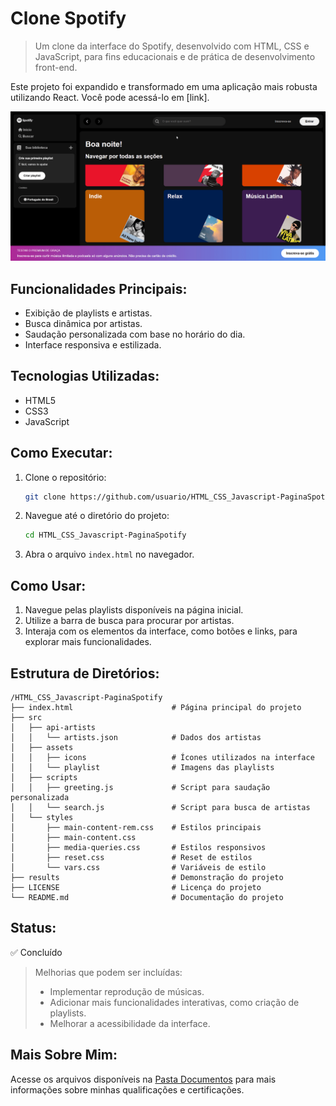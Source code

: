 # Clone Spotify

> Um clone da interface do Spotify, desenvolvido com HTML, CSS e JavaScript, para fins educacionais e de prática de desenvolvimento front-end.

Este projeto foi expandido e transformado em uma aplicação mais robusta utilizando React. Você pode acessá-lo em [link].

![Tela do sistema](display-PaginaSpotify.gif)

## Funcionalidades Principais:

- Exibição de playlists e artistas.
- Busca dinâmica por artistas.
- Saudação personalizada com base no horário do dia.
- Interface responsiva e estilizada.

## Tecnologias Utilizadas:

- HTML5
- CSS3
- JavaScript

## Como Executar:

1. Clone o repositório:

   ```bash
   git clone https://github.com/usuario/HTML_CSS_Javascript-PaginaSpotify.git
   ```

2. Navegue até o diretório do projeto:

   ```bash
   cd HTML_CSS_Javascript-PaginaSpotify
   ```

3. Abra o arquivo `index.html` no navegador.

## Como Usar:

1. Navegue pelas playlists disponíveis na página inicial.
2. Utilize a barra de busca para procurar por artistas.
3. Interaja com os elementos da interface, como botões e links, para explorar mais funcionalidades.

## Estrutura de Diretórios:

```
/HTML_CSS_Javascript-PaginaSpotify
├── index.html                      # Página principal do projeto
├── src
│   ├── api-artists
│   │   └── artists.json            # Dados dos artistas
│   ├── assets
│   │   ├── icons                   # Ícones utilizados na interface
│   │   └── playlist                # Imagens das playlists
│   ├── scripts
│   │   ├── greeting.js             # Script para saudação personalizada
│   │   └── search.js               # Script para busca de artistas
│   └── styles
│       ├── main-content-rem.css    # Estilos principais
│       ├── main-content.css
│       ├── media-queries.css       # Estilos responsivos
│       ├── reset.css               # Reset de estilos
│       └── vars.css                # Variáveis de estilo
├── results                         # Demonstração do projeto
├── LICENSE                         # Licença do projeto
└── README.md                       # Documentação do projeto
```

## Status:

✅ Concluído

> Melhorias que podem ser incluídas:
>
> - Implementar reprodução de músicas.
> - Adicionar mais funcionalidades interativas, como criação de playlists.
> - Melhorar a acessibilidade da interface.

## Mais Sobre Mim:

Acesse os arquivos disponíveis na [Pasta Documentos](https://github.com/vitoriapguimaraes/vitoriapguimaraes/tree/main/DOCUMENTOS) para mais informações sobre minhas qualificações e certificações.
